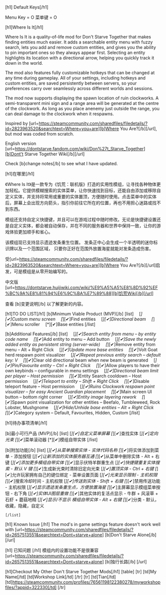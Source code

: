 [h1] Default Keys[/h1]

Menu Key = O
菜单键 = O

[h1]Where Is It[/h1]

Where Is It is a quality-of-life mod for Don't Starve Together that makes finding entities much easier. It adds a searchable entity menu with fuzzy search, lets you add and remove custom entities, and gives you the ability to pin important ones so they always appear first. Selecting an entity highlights its location with a directional arrow, helping you quickly track it down in the world.

The mod also features fully customizable hotkeys that can be changed at any time during gameplay. All of your settings, including hotkeys and custom entities, are saved persistently between servers, so your preferences carry over seamlessly across different worlds and sessions.

The mod now supports displaying the spawn location of ruin clockworks. A semi-transparent mini sign and a range area will be generated at the centre of the clockwork. As long as you place anenemy just outside the range, you can deal damage to the clockwork when it respawns.

Inspired by [url=https://steamcommunity.com/sharedfiles/filedetails/?id=2823963520&searchtext=Where+you+are][b]Where You Are?[/b][/url], but mod was coded from scratch.

English version [url=https://dontstarve.fandom.com/wiki/Don%27t_Starve_Together][b]Dont't Starve Together Wiki[/b][/url]

Check [b]change notes[/b] to see what I have updated.

[h1]在哪里[/h1]

《Where Is It》是一款专为《饥荒：联机版》打造的实用性模组，让寻找各种物体更加轻松。它提供模糊搜索的实体菜单，让你快速找到目标，还能自由添加或移除自定义实体，并支持将常用或重要的实体置顶，方便随时使用。点击菜单中的实体后，屏幕上会出现方向箭头，指引你前往它所在的位置，再也不用担心迷路或找不到东西。

模组还支持自定义快捷键，并且可以在游戏过程中随时修改。无论是快捷键设置还是自定义实体，都会被自动保存，并在不同的服务器和世界中保持一致，让你的游戏体验更加顺手和省心。

该模组现已支持显示遗迹发条重生位置。 发条正中心会生成一个半透明的迷你标识牌以及一个范围区域， 只要你正好在范围外放置海星就能对发条造成伤害。

受[url=https://steamcommunity.com/sharedfiles/filedetails/?id=2823963520&searchtext=Where+you+are][b]Where You Are?[/b][/url]启发，可是模组是从零开始编写的。

中文版 [url=https://dontstarve.huijiwiki.com/wiki/%E9%A5%A5%E8%8D%92%EF%BC%9A%E8%81%94%E6%9C%BA%E7%89%88][b]饥荒Wiki[/b][/url]

查看 [b]变更说明[/b] 以了解更新的内容。

[h1]TO DO LIST[/h1]
[b]Minimum Viable Product (MVP)[/b]
    [list]
         [*][✔]Custom menu screen
         [*][✔]Find entities
         [*][✔]Directional beam
         [*][✔]Menu scroller
         [*][✔]Base entities
    [/list]

[b]Additional Features[/b]
    [list]
         [*][✔]Search entity from menu – by entity code name
         [*][✔]Add entity to menu – Add button
         [*][✔]Save the newly added entity as persistent string (server-wide)
         [*][✔]Remove entity from menu – Alt + Right Click
         [*][✔]Update more base entities
         [*][✔]Volt Goat herd respawn point visualizer
         [*][✔]Repeat previous entity search – default key: V
         [*][✔]Clear old directional beam when new beam is generated
         [*][✔]Pin/Favourite entity – Ctrl + Right Click
         [*][✔]Allow players to have their own keybinds – configurable in menu settings
         [*][✔]Directional beam limit per player – Host permission
         [*][✔]Entity Search cooldown – Host permission
         [*][✔]Teleport to entity – Shift + Right Click
         [*][✔]Disable teleport feature – Host permission
         [*][✔]Ruins Clockwork respawn point visualizer – for easy Ancient Guardian placement
         [*][✔]Main screen UI button – bottom right corner
         [*][✔]Entity image layering rework
         [*][✔]Spawn point visualization for other entities – Beefalo, Tumbleweed, Rock Lobster, Mushgnome
         [*][✔]Hide/Unhide base entities – Alt + Right Click
         [*][✔]Category system – Default, Favourites, Hidden, Custom
    [/list]

[h1]待办事项清单[/h1]

[b]最小可行产品 (MVP)[/b]
    [list]
        [*][✔]自定义菜单屏幕
        [*][✔]查找实体
        [*][✔]定向光束
        [*][✔]菜单滚动器
        [*][✔]模组自带实体
    [/list]

[b]附加功能[/b]
    [list]
        [*][✔]从菜单搜索实体 - 实体代码名称
        [*][✔]将实体添加到菜单 - 添加按钮
        [*][✔]让新添加的实体服务器互通
        [*][✔]从菜单中删除实体 - Alt + 右键
        [*][✔]添加更多模组自带实体
        [*][✔]显示伏特羊群重生点
        [*][✔]快捷键重复实体搜索 - 默认 V 键
        [*][✔]生成新光束时清除旧定向光束
        [*][✔]置顶实体 - Ctrl + 右键
        [*][✔]允许玩家拥有自己的键位绑定 - 菜单设置页面
        [*][✔]光束显示限制 - 主机权限
        [*][✔]搜索冷却时间 - 主机权限
        [*][✔]传送到实体 - Shift + 右键
        [*][✔]禁用传送功能 - 主机权限
        [*][✔]显示遗迹发条重生点，方便放置海星
        [*][✔]主屏幕显示模组菜单按钮 - 右下角
        [*][✔]实体UI图层重做
        [*][✔]其他实体的复活点显示 - 牛群 + 风滚草 + 石虾 + 蘑菇地精
        [*][✔]显示/不显示 模组自带实体 - Alt + 右键
        [*][✔]分类 - 默认，收藏，隐藏，自定义

    [/list]

[h1] Known Issue [/h1]
The mod's in game settings feature doesn't work well with [url=https://steamcommunity.com/sharedfiles/filedetails/?id=2657513551&searchtext=Dont+starve+alone] [b]Don't Starve Alone[/b] [/url]

[h1] 已知问题 [/h1]
模组内的设置功能不是很兼容 [url=https://steamcommunity.com/sharedfiles/filedetails/?id=2657513551&searchtext=Dont+starve+alone] [b]独行长路[/b] [/url]

[h1]Checkout My Other Don't Starve Together Mods[/h1]
[table]
[tr]
    [td]My Name[/td]
    [td]Workshop Link[/td]
[/tr]
[tr]
    [td]Tian[/td]
    [td]https://steamcommunity.com/profiles/76561198122380278/myworkshopfiles/?appid=322330[/td]
[/tr]


<!-- this is used for workshop description formatting
https://codebeautify.org/bbcode-viewer
https://steamcommunity.com/comment/WorkshopItem/formattinghelp
https://steamcommunity.com/comment/Guide/formattinghelp 
https://steamcommunity.com/comment/Recommendation/formattinghelp

[✔]
[✘]
-->